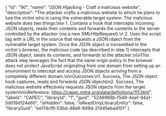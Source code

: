{
  "id": "90",
  "name": "JSON Hijacking - Craft a malicious website",
  "description": "The attacker crafts a malicious website to which he plans to lure the victim who is using the vulnerable target system. The malicious website does two things:\n\n    1. Contains a hook that intercepts incoming JSON objects, reads their contents and forwards the contents to the server controlled by the attacker (via a new XMLHttpRequest).\n    2. Uses the script tag with a URL in the source that requests a JSON object from the vulnerable target system. Once the JSON object is transmitted to the victim's browser, the malicious code (as described in step 1) intercepts that JSON object, steals its contents, and forwards to the attacker.\n\nThis attack step leverages the fact that the same origin policy in the browser does not protect JavaScript originating from one domain from setting up an environment to intercept and access JSON objects arriving from a completely different domain.\n\nOutcomes:\n1.   Success,   The JSON object hook captures, reads and forwards JSON objects\n2.   Success,   The malicious website effectively requests JSON objects from the target system\n\nReference: https://capec.mitre.org/data/definitions/111.html",
  "labels": "CAPEC",
  "libraryId": "1",
  "guid": "5246969b-f549-4ea1-94a1-5d019d124e60",
  "isHidden": false,
  "isReadOnlyLibraryEntity": false,
  "libraryGuid": "eef7dcf9-53bd-48e9-849d-21445ebad101"
}